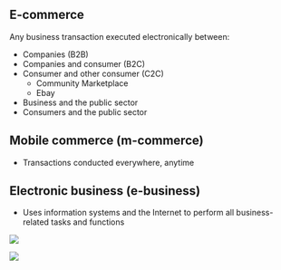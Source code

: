 ## E-commerce
Any business transaction executed electronically between:
- Companies (B2B)
- Companies and consumer (B2C)
- Consumer and other consumer (C2C)
	- Community Marketplace
	- Ebay
- Business and the public sector
- Consumers and the public sector

## Mobile commerce (m-commerce)
- Transactions conducted everywhere, anytime
## Electronic business (e-business)
- Uses information systems and the Internet to perform all business-related tasks and functions

![](Pasted%20image%2020221027164421.png)

![](Pasted%20image%2020221027164457.png)